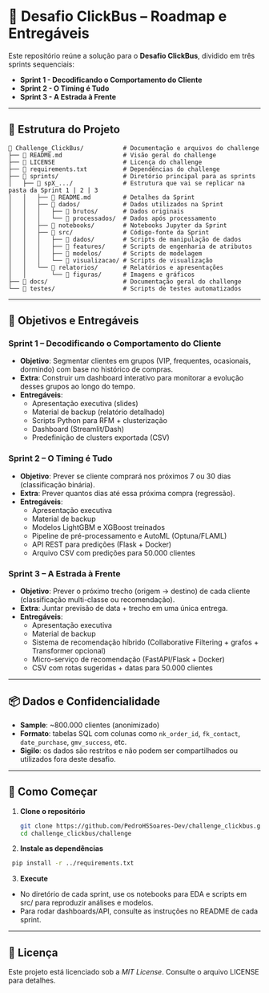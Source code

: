 # 🚌 Desafio ClickBus – Roadmap e Entregáveis

Este repositório reúne a solução para o **Desafio ClickBus**, dividido em três sprints sequenciais:

- **Sprint 1 - Decodificando o Comportamento do Cliente**  
- **Sprint 2 - O Timing é Tudo**  
- **Sprint 3 - A Estrada à Frente**  

---

## 📂 Estrutura do Projeto
```
📁 Challenge_ClickBus/           # Documentação e arquivos do challenge
├── 📄 README.md                 # Visão geral do challenge
├── 📄 LICENSE                   # Licença do challenge
├── 📄 requirements.txt          # Dependências do challenge
├── 📁 sprints/                  # Diretório principal para as sprints
│   ├── 📁 spX_.../              # Estrutura que vai se replicar na pasta da Sprint 1 | 2 | 3
│   │   ├── 📄 README.md         # Detalhes da Sprint
│   │   ├── 📁 dados/            # Dados utilizados na Sprint
│   │   │   ├── 📁 brutos/       # Dados originais
│   │   │   └── 📁 processados/  # Dados após processamento
│   │   ├── 📁 notebooks/        # Notebooks Jupyter da Sprint
│   │   ├── 📁 src/              # Código-fonte da Sprint
│   │   │   ├── 📁 dados/        # Scripts de manipulação de dados
│   │   │   ├── 📁 features/     # Scripts de engenharia de atributos
│   │   │   ├── 📁 modelos/      # Scripts de modelagem
│   │   │   └── 📁 visualizacao/ # Scripts de visualização
│   │   └── 📁 relatorios/       # Relatórios e apresentações
│   │       └── 📁 figuras/      # Imagens e gráficos
├── 📁 docs/                     # Documentação geral do challenge
└── 📁 testes/                   # Scripts de testes automatizados
```

---

## 🎯 Objetivos e Entregáveis

### Sprint 1 – Decodificando o Comportamento do Cliente  
- **Objetivo**: Segmentar clientes em grupos (VIP, frequentes, ocasionais, dormindo) com base no histórico de compras.  
- **Extra**: Construir um dashboard interativo para monitorar a evolução desses grupos ao longo do tempo.  
- **Entregáveis**:  
  - Apresentação executiva (slides)  
  - Material de backup (relatório detalhado)  
  - Scripts Python para RFM + clusterização  
  - Dashboard (Streamlit/Dash)  
  - Predefinição de clusters exportada (CSV)

### Sprint 2 – O Timing é Tudo  
- **Objetivo**: Prever se cliente comprará nos próximos 7 ou 30 dias (classificação binária).  
- **Extra**: Prever quantos dias até essa próxima compra (regressão).  
- **Entregáveis**:  
  - Apresentação executiva  
  - Material de backup  
  - Modelos LightGBM e XGBoost treinados  
  - Pipeline de pré-processamento e AutoML (Optuna/FLAML)  
  - API REST para predições (Flask + Docker)  
  - Arquivo CSV com predições para 50.000 clientes

### Sprint 3 – A Estrada à Frente  
- **Objetivo**: Prever o próximo trecho (origem → destino) de cada cliente (classificação multi-classe ou recomendação).  
- **Extra**: Juntar previsão de data + trecho em uma única entrega.  
- **Entregáveis**:  
  - Apresentação executiva  
  - Material de backup  
  - Sistema de recomendação híbrido (Collaborative Filtering + grafos + Transformer opcional)  
  - Micro-serviço de recomendação (FastAPI/Flask + Docker)  
  - CSV com rotas sugeridas + datas para 50.000 clientes

---

## 📦 Dados e Confidencialidade

- **Sample**: ~800.000 clientes (anonimizado)  
- **Formato**: tabelas SQL com colunas como `nk_order_id`, `fk_contact`, `date_purchase`, `gmv_success`, etc.  
- **Sigilo**: os dados são restritos e não podem ser compartilhados ou utilizados fora deste desafio.

---

## 🚀 Como Começar

1. **Clone o repositório**  
   ```bash
   git clone https://github.com/PedroHSSoares-Dev/challenge_clickbus.git
   cd challenge_clickbus/challenge
   ```
2. **Instale as dependências**
  ```bash
   pip install -r ../requirements.txt
   ```
3. **Execute**
  - No diretório de cada sprint, use os notebooks para EDA e scripts em src/ para reproduzir análises e modelos.
  - Para rodar dashboards/API, consulte as instruções no README de cada sprint.

---

## 📄 Licença
Este projeto está licenciado sob a *MIT License*. Consulte o arquivo LICENSE para detalhes.
